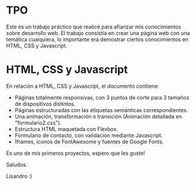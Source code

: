 # TPO
Este es un trabajo práctico que realicé para afianzar mis conocimientos sobre desarrollo web.
El trabajo consistía en crear una página web con una temática cualquiera, lo importante era demostrar ciertos conocimientos en HTML, CSS y Javascript.

# HTML, CSS y Javascript

En relación a HTML, CSS y Javascript, el documento contiene:

- Páginas totalmente responsivas, con 3 puntos de corte para 3 tamaños de dispositivos distintos.
- Páginas estructuradas con las etiquetas semánticas correspondientes.
- Una animación, transformación o transición (Animación detallada en "formulario2.css").
- Estructura HTML maquetada con Flexbox.
- Formulario de contacto, con validación mediante Javascript.
- Iframes, íconos de FontAwesome y fuentes de Google Fonts.

Es uno de mis primeros proyectos, espero que les guste!

Saludos.

Lisandro :)
